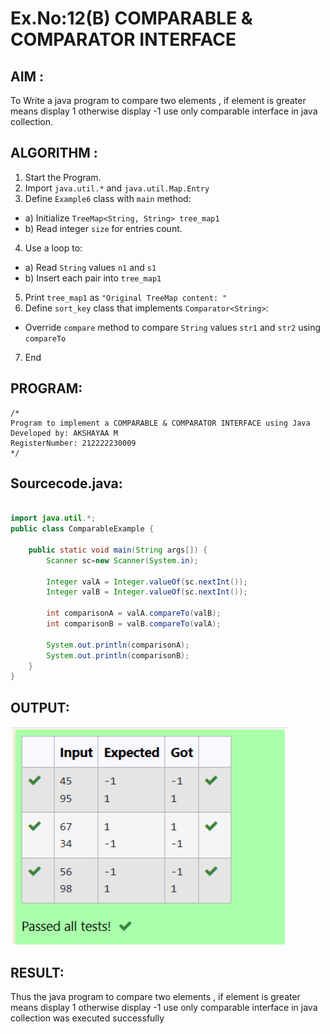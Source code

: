 # Ex.No:12(B)   COMPARABLE & COMPARATOR INTERFACE
## AIM :
To Write a java program to compare two elements , if element is greater means display 1 otherwise display -1 use only comparable interface in java collection.


## ALGORITHM :
1.	Start the Program.
2.	Import `java.util.*` and `java.util.Map.Entry`
3.	Define `Example6` class with `main` method:
-	a) Initialize `TreeMap<String, String> tree_map1`
-	b) Read integer `size` for entries count.
4.	Use a loop to:
-	a) Read `String` values `n1` and `s1`
-	b) Insert each pair into `tree_map1`
5.	Print `tree_map1` as `"Original TreeMap content: "`
6.	Define `sort_key` class that implements `Comparator<String>`:
-	Override `compare` method to compare `String` values `str1` and `str2` using
`compareTo`
7.	End


## PROGRAM:
 ```
/*
Program to implement a COMPARABLE & COMPARATOR INTERFACE using Java
Developed by: AKSHAYAA M
RegisterNumber: 212222230009
*/
```

## Sourcecode.java:
```java

import java.util.*;
public class ComparableExample {

    public static void main(String args[]) {
        Scanner sc=new Scanner(System.in);
        
        Integer valA = Integer.valueOf(sc.nextInt());
        Integer valB = Integer.valueOf(sc.nextInt());

        int comparisonA = valA.compareTo(valB);
        int comparisonB = valB.compareTo(valA);

        System.out.println(comparisonA);
        System.out.println(comparisonB);
    }
}

```

## OUTPUT:

![image](https://github.com/akshayaamanagal/19AI307_JAVA/blob/eb37bc41a9445942a1d72578b3d5d8855acda981/Module-12/DAY-2/image.png)

## RESULT:
Thus the java program to compare two elements , if element is greater means display 1 otherwise display -1 use only comparable interface in java collection was executed successfully




